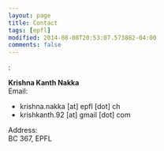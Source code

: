 ```yaml
---
layout: page
title: Contact
tags: [epfl]
modified: 2014-08-08T20:53:07.573882-04:00
comments: false
---
```



 :

**Krishna Kanth Nakka**  
Email:  

* krishna.nakka [at] epfl [dot] ch
* krishkanth.92 [at] gmail [dot] com

Address:  
BC 367, EPFL  
